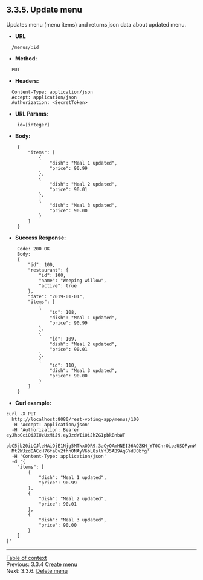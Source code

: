 **3.3.5. Update menu**
----
Updates menu (menu items) and returns json data about updated menu.
* **URL** 
```
  /menus/:id
```
* **Method:**
```
  PUT
```
 
* **Headers:**
```
  Content-Type: application/json
  Accept: application/json
  Authorization: <SecretToken>
```
* **URL Params:**
```
    id=[integer]
```
* **Body:**
```
    {
        "items": [
            {
                "dish": "Meal 1 updated",
                "price": 90.99
            },
            {
                "dish": "Meal 2 updated",
                "price": 90.01
            },
            {
                "dish": "Meal 3 updated",
                "price": 90.00
            }
        ]
    }
```
* **Success Response:**
```
    Code: 200 OK
    Body:
    {
        "id": 100,
        "restaurant": {
            "id": 100,
            "name": "Weeping willow",
            "active": true
        },
        "date": "2019-01-01",
        "items": [
            {
                "id": 108,
                "dish": "Meal 1 updated",
                "price": 90.99
            },
            {
                "id": 109,
                "dish": "Meal 2 updated",
                "price": 90.01
            },
            {
                "id": 110,
                "dish": "Meal 3 updated",
                "price": 90.00
            }
        ]
    }
``` 
* **Curl example:**
```
curl -X PUT
  http://localhost:8080/rest-voting-app/menus/100
  -H 'Accept: application/json'
  -H 'Authorization: Bearer eyJhbGciOiJIUzUxMiJ9.eyJzdWIiOiJhZG1pbkBnbWF
  pbC5jb20iLCJleHAiOjE1Njg5MTkxODR9.3aCyOAmHNEI36AOZKH_YT0CnrOipzUSQPynW
  Mt2WJzdOACcH76fa8v2fhnONAyV6bL8slYfJ5AB9AqGYdJ0bfg'
  -H 'Content-Type: application/json'
  -d '{
    "items": [
        {
            "dish": "Meal 1 updated",
            "price": 90.99
        },
        {
            "dish": "Meal 2 updated",
            "price": 90.01
        },
        {
            "dish": "Meal 3 updated",
            "price": 90.00
        }
    ]
}'
```
----
[Table of context](api.md) \
Previous: 3.3.4 [Create menu](3_3_4.md) \
Next: 3.3.6. [Delete menu](3_3_6.md)